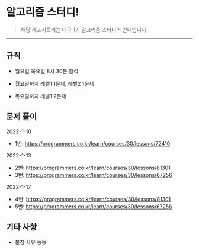 # 알고리즘 스터디!

> 해당 레포지토리는 대구 1기 알고리즘 스터디의 안내입니다.


---
## 규칙

- 월요일,목요일 8시 30분 참석 

- 월요일까지 레벨1 1문제, 레벨2 1문제

- 목요일까지 레벨1 2문제


## 문제 풀이

2022-1-10
- 1번: https://programmers.co.kr/learn/courses/30/lessons/72410

2022-1-13
- 2번: https://programmers.co.kr/learn/courses/30/lessons/81301
- 3번: https://programmers.co.kr/learn/courses/30/lessons/67256

2022-1-17
- 4번: https://programmers.co.kr/learn/courses/30/lessons/81301
- 5번: https://programmers.co.kr/learn/courses/30/lessons/67256



## 기타 사항
- 불참 사유 등등

